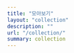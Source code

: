 ```yaml
---
title: "모아보기"
layout: "collection"
description: ""
url: "/collection/"
summary: collection
---
```

